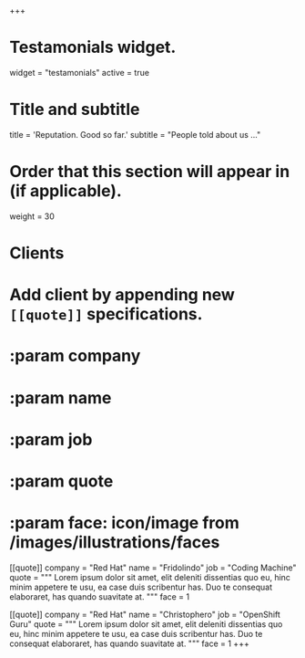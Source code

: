 +++
# Testamonials widget.
widget = "testamonials"
active = true

# Title and subtitle
title = 'Reputation. Good so far.'
subtitle = "People told about us ..."

# Order that this section will appear in (if applicable).
weight = 30

# Clients
# Add client by appending new `[[quote]]` specifications.
# :param company
# :param name
# :param job
# :param quote
# :param face: icon/image from /images/illustrations/faces
[[quote]]
  company = "Red Hat"
  name = "Fridolindo"
  job = "Coding Machine"
  quote = """
  Lorem ipsum dolor sit amet, elit deleniti dissentias quo eu, hinc minim appetere te usu, ea case duis scribentur has. Duo te consequat elaboraret, has quando suavitate at.
  """
  face = 1

[[quote]]
  company = "Red Hat"
  name = "Christophero"
  job = "OpenShift Guru"
  quote = """
  Lorem ipsum dolor sit amet, elit deleniti dissentias quo eu, hinc minim appetere te usu, ea case duis scribentur has. Duo te consequat elaboraret, has quando suavitate at.
  """
  face = 1
+++

<!-- Additional content (not applicable for all widgets)-->
